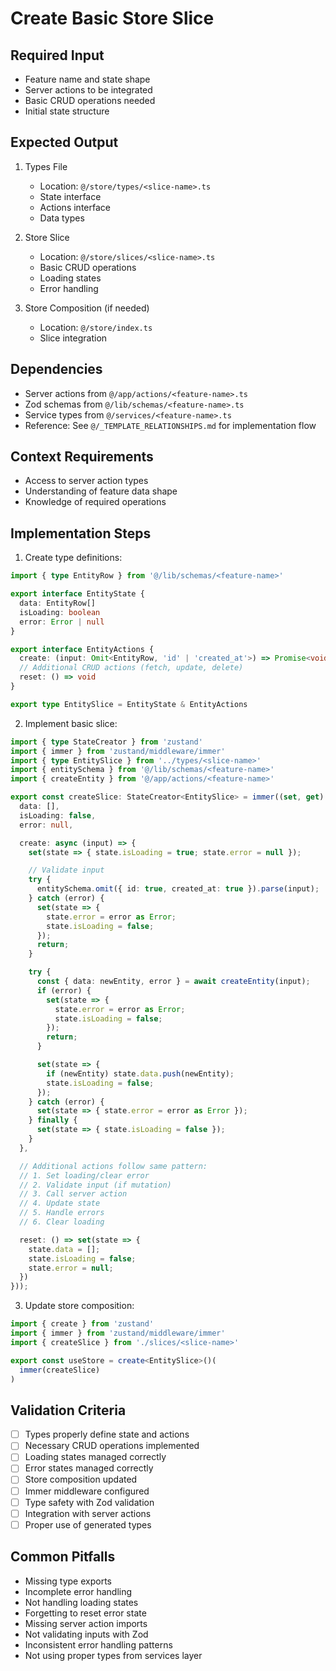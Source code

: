 # Create Basic Store Slice

## Required Input
- Feature name and state shape
- Server actions to be integrated
- Basic CRUD operations needed
- Initial state structure

## Expected Output
1. Types File
   - Location: `@/store/types/<slice-name>.ts`
   - State interface
   - Actions interface
   - Data types

2. Store Slice
   - Location: `@/store/slices/<slice-name>.ts`
   - Basic CRUD operations
   - Loading states
   - Error handling

3. Store Composition (if needed)
   - Location: `@/store/index.ts`
   - Slice integration

## Dependencies
- Server actions from `@/app/actions/<feature-name>.ts`
- Zod schemas from `@/lib/schemas/<feature-name>.ts`
- Service types from `@/services/<feature-name>.ts`
- Reference: See `@/_TEMPLATE_RELATIONSHIPS.md` for implementation flow

## Context Requirements
- Access to server action types
- Understanding of feature data shape
- Knowledge of required operations

## Implementation Steps
1. Create type definitions:
```typescript:@/store/types/<slice-name>.ts
import { type EntityRow } from '@/lib/schemas/<feature-name>'

export interface EntityState {
  data: EntityRow[]
  isLoading: boolean
  error: Error | null
}

export interface EntityActions {
  create: (input: Omit<EntityRow, 'id' | 'created_at'>) => Promise<void>
  // Additional CRUD actions (fetch, update, delete)
  reset: () => void
}

export type EntitySlice = EntityState & EntityActions
```

2. Implement basic slice:
```typescript:@/store/slices/<slice-name>.ts
import { type StateCreator } from 'zustand'
import { immer } from 'zustand/middleware/immer'
import { type EntitySlice } from '../types/<slice-name>'
import { entitySchema } from '@/lib/schemas/<feature-name>'
import { createEntity } from '@/app/actions/<feature-name>'

export const createSlice: StateCreator<EntitySlice> = immer((set, get) => ({
  data: [],
  isLoading: false,
  error: null,

  create: async (input) => {
    set(state => { state.isLoading = true; state.error = null });

    // Validate input
    try {
      entitySchema.omit({ id: true, created_at: true }).parse(input);
    } catch (error) {
      set(state => {
        state.error = error as Error;
        state.isLoading = false;
      });
      return;
    }

    try {
      const { data: newEntity, error } = await createEntity(input);
      if (error) {
        set(state => {
          state.error = error as Error;
          state.isLoading = false;
        });
        return;
      }

      set(state => {
        if (newEntity) state.data.push(newEntity);
        state.isLoading = false;
      });
    } catch (error) {
      set(state => { state.error = error as Error });
    } finally {
      set(state => { state.isLoading = false });
    }
  },

  // Additional actions follow same pattern:
  // 1. Set loading/clear error
  // 2. Validate input (if mutation)
  // 3. Call server action
  // 4. Update state
  // 5. Handle errors
  // 6. Clear loading

  reset: () => set(state => {
    state.data = [];
    state.isLoading = false;
    state.error = null;
  })
}));
```

3. Update store composition:
```typescript:@/store/index.ts
import { create } from 'zustand'
import { immer } from 'zustand/middleware/immer'
import { createSlice } from './slices/<slice-name>'

export const useStore = create<EntitySlice>()(
  immer(createSlice)
)
```

## Validation Criteria
- [ ] Types properly define state and actions
- [ ] Necessary CRUD operations implemented
- [ ] Loading states managed correctly
- [ ] Error states managed correctly
- [ ] Store composition updated
- [ ] Immer middleware configured
- [ ] Type safety with Zod validation
- [ ] Integration with server actions
- [ ] Proper use of generated types

## Common Pitfalls
- Missing type exports
- Incomplete error handling
- Not handling loading states
- Forgetting to reset error state
- Missing server action imports
- Not validating inputs with Zod
- Inconsistent error handling patterns
- Not using proper types from services layer

